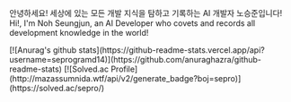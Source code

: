 안녕하세요! 세상에 있는 모든 개발 지식을 탐하고 기록하는 AI 개발자 노승준입니다!
Hi!, I'm Noh Seungjun, an AI Developer who covets and records all development knowledge in the world!
</div>
[![Anurag's github stats](https://github-readme-stats.vercel.app/api?username=seprogramd14)](https://github.com/anuraghazra/github-readme-stats)
[![Solved.ac Profile](http://mazassumnida.wtf/api/v2/generate_badge?boj=sepro)](https://solved.ac/sepro/)

<!--
**seprogramd14/seprogramd14** is a ✨ _special_ ✨ repository because its `README.md` (this file) appears on your GitHub profile.

Here are some ideas to get you started:

- 🔭 I’m currently working on ...
- 🌱 I’m currently learning ...
- 👯 I’m looking to collaborate on ...
- 🤔 I’m looking for help with ...
- 💬 Ask me about ...
- 📫 How to reach me: ...
- 😄 Pronouns: ...
- ⚡ Fun fact: ...
-->
